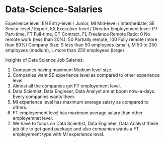 # Data-Science-Salaries

Experience level: EN Entry-level / Junior,  MI Mid-level / Intermediate, SE Senior-level / Expert, EX Executive-level / Director
Employement level: PT Part-time, FT Full-time, CT Contract, FL Freelance
Remote Ratio: 0 No remote work (less than 20%), 50 Partially remote, 100 Fully remote (more than 80%)
Company Size: S less than 50 employees (small), M 50 to 250 employees (medium), L more than 250 employees (large)

Insights of Data Science Job Salaries:

1. Companies having maximum Medium level size.
2. Companies want SE experience level as compared to other experience level.
3. Almost all the companies get FT employement level.
4. Data Scientist, Data Engineer, Data Analyst are at boom now-a-days. Every companies wants them.
5. MI experience level has maximum average salary as compared to others.
6. FT employement level has maximum average salary than other employemnet level.
7. We have to focus on Data Scientist, Data Engineer, Data Analyst these job title to get good package and also companies wants a FT employement type with MI experience level. 
